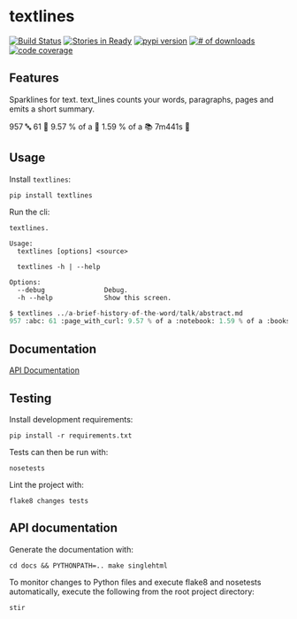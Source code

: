 # textlines

[![Build Status](https://secure.travis-ci.org/michaeljoseph/textlines.png)](http://travis-ci.org/michaeljoseph/textlines)
[![Stories in Ready](https://badge.waffle.io/michaeljoseph/textlines.png?label=ready)](https://waffle.io/michaeljoseph/textlines) [![pypi version](https://badge.fury.io/py/textlines.png)](http://badge.fury.io/py/textlines)
[![# of downloads](https://pypip.in/d/textlines/badge.png)](https://crate.io/packages/textlines?version=latest)
[![code coverage](https://coveralls.io/repos/michaeljoseph/textlines/badge.png?branch=master)](https://coveralls.io/r/michaeljoseph/textlines?branch=master)

## Features

Sparklines for text. text_lines counts your words, paragraphs, pages
and emits a short summary.

957 :abc: 61 :page_with_curl: 9.57 % of a :notebook: 1.59 % of a :books: 7m441s :speech_balloon:

## Usage

Install `textlines`:

    pip install textlines

Run the cli:

```
textlines.

Usage:
  textlines [options] <source>

  textlines -h | --help

Options:
  --debug               Debug.
  -h --help             Show this screen.
```

```python
$ textlines ../a-brief-history-of-the-word/talk/abstract.md 
957 :abc: 61 :page_with_curl: 9.57 % of a :notebook: 1.59 % of a :books: 7m441s :speech_balloon:
```

## Documentation

[API Documentation](http://textlines.rtfd.org)

## Testing

Install development requirements:

    pip install -r requirements.txt

Tests can then be run with:

    nosetests

Lint the project with:

    flake8 changes tests

## API documentation

Generate the documentation with:

    cd docs && PYTHONPATH=.. make singlehtml

To monitor changes to Python files and execute flake8 and nosetests
automatically, execute the following from the root project directory:

    stir
